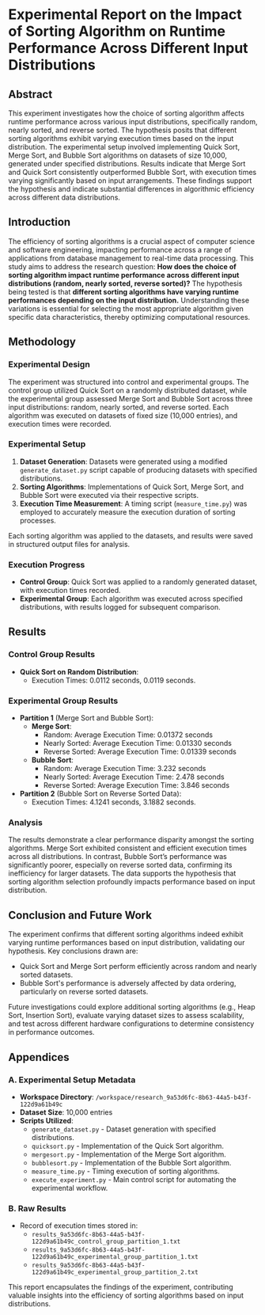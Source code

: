 # Experimental Report on the Impact of Sorting Algorithm on Runtime Performance Across Different Input Distributions

## Abstract
This experiment investigates how the choice of sorting algorithm affects runtime performance across various input distributions, specifically random, nearly sorted, and reverse sorted. The hypothesis posits that different sorting algorithms exhibit varying execution times based on the input distribution. The experimental setup involved implementing Quick Sort, Merge Sort, and Bubble Sort algorithms on datasets of size 10,000, generated under specified distributions. Results indicate that Merge Sort and Quick Sort consistently outperformed Bubble Sort, with execution times varying significantly based on input arrangements. These findings support the hypothesis and indicate substantial differences in algorithmic efficiency across different data distributions.

## Introduction
The efficiency of sorting algorithms is a crucial aspect of computer science and software engineering, impacting performance across a range of applications from database management to real-time data processing. This study aims to address the research question: **How does the choice of sorting algorithm impact runtime performance across different input distributions (random, nearly sorted, reverse sorted)?** The hypothesis being tested is that **different sorting algorithms have varying runtime performances depending on the input distribution.** Understanding these variations is essential for selecting the most appropriate algorithm given specific data characteristics, thereby optimizing computational resources.

## Methodology
### Experimental Design
The experiment was structured into control and experimental groups. The control group utilized Quick Sort on a randomly distributed dataset, while the experimental group assessed Merge Sort and Bubble Sort across three input distributions: random, nearly sorted, and reverse sorted. Each algorithm was executed on datasets of fixed size (10,000 entries), and execution times were recorded.

### Experimental Setup
1. **Dataset Generation**: Datasets were generated using a modified `generate_dataset.py` script capable of producing datasets with specified distributions.
2. **Sorting Algorithms**: Implementations of Quick Sort, Merge Sort, and Bubble Sort were executed via their respective scripts.
3. **Execution Time Measurement**: A timing script (`measure_time.py`) was employed to accurately measure the execution duration of sorting processes.

Each sorting algorithm was applied to the datasets, and results were saved in structured output files for analysis.

### Execution Progress
- **Control Group**: Quick Sort was applied to a randomly generated dataset, with execution times recorded.
- **Experimental Group**: Each algorithm was executed across specified distributions, with results logged for subsequent comparison.

## Results
### Control Group Results
- **Quick Sort on Random Distribution**:
  - Execution Times: 0.0112 seconds, 0.0119 seconds.

### Experimental Group Results
- **Partition 1** (Merge Sort and Bubble Sort):
  - **Merge Sort**:
    - Random: Average Execution Time: 0.01372 seconds
    - Nearly Sorted: Average Execution Time: 0.01330 seconds
    - Reverse Sorted: Average Execution Time: 0.01339 seconds
  - **Bubble Sort**:
    - Random: Average Execution Time: 3.232 seconds
    - Nearly Sorted: Average Execution Time: 2.478 seconds
    - Reverse Sorted: Average Execution Time: 3.846 seconds
- **Partition 2** (Bubble Sort on Reverse Sorted Data):
  - Execution Times: 4.1241 seconds, 3.1882 seconds.

### Analysis
The results demonstrate a clear performance disparity amongst the sorting algorithms. Merge Sort exhibited consistent and efficient execution times across all distributions. In contrast, Bubble Sort’s performance was significantly poorer, especially on reverse sorted data, confirming its inefficiency for larger datasets. The data supports the hypothesis that sorting algorithm selection profoundly impacts performance based on input distribution.

## Conclusion and Future Work
The experiment confirms that different sorting algorithms indeed exhibit varying runtime performances based on input distribution, validating our hypothesis. Key conclusions drawn are:
- Quick Sort and Merge Sort perform efficiently across random and nearly sorted datasets.
- Bubble Sort's performance is adversely affected by data ordering, particularly on reverse sorted datasets.

Future investigations could explore additional sorting algorithms (e.g., Heap Sort, Insertion Sort), evaluate varying dataset sizes to assess scalability, and test across different hardware configurations to determine consistency in performance outcomes.

## Appendices
### A. Experimental Setup Metadata
- **Workspace Directory**: `/workspace/research_9a53d6fc-8b63-44a5-b43f-122d9a61b49c`
- **Dataset Size**: 10,000 entries
- **Scripts Utilized**:
  - `generate_dataset.py` - Dataset generation with specified distributions.
  - `quicksort.py` - Implementation of the Quick Sort algorithm.
  - `mergesort.py` - Implementation of the Merge Sort algorithm.
  - `bubblesort.py` - Implementation of the Bubble Sort algorithm.
  - `measure_time.py` - Timing execution of sorting algorithms.
  - `execute_experiment.py` - Main control script for automating the experimental workflow.

### B. Raw Results
- Record of execution times stored in:
  - `results_9a53d6fc-8b63-44a5-b43f-122d9a61b49c_control_group_partition_1.txt`
  - `results_9a53d6fc-8b63-44a5-b43f-122d9a61b49c_experimental_group_partition_1.txt`
  - `results_9a53d6fc-8b63-44a5-b43f-122d9a61b49c_experimental_group_partition_2.txt`

This report encapsulates the findings of the experiment, contributing valuable insights into the efficiency of sorting algorithms based on input distributions.